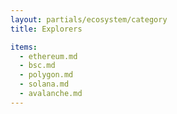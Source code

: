```yaml
---
layout: partials/ecosystem/category
title: Explorers

items:
  - ethereum.md
  - bsc.md
  - polygon.md
  - solana.md
  - avalanche.md
---
```

